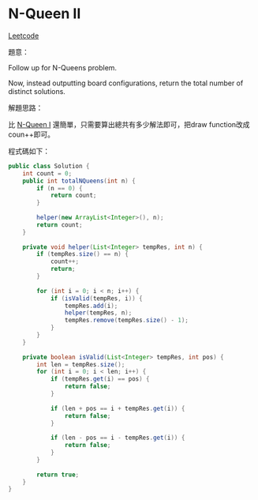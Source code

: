 # N-Queen II

[Leetcode](https://leetcode.com/problems/n-queens-ii/)

題意：

Follow up for N-Queens problem.

Now, instead outputting board configurations, return the total number of distinct solutions.

解題思路：

比 [N-Queen I]() 還簡單，只需要算出總共有多少解法即可，把draw function改成coun++即可。

程式碼如下：


```java
public class Solution {
    int count = 0;
    public int totalNQueens(int n) {
        if (n == 0) {
            return count;
        }
        
        helper(new ArrayList<Integer>(), n);
        return count;
    }
    
    private void helper(List<Integer> tempRes, int n) {
        if (tempRes.size() == n) {
            count++;
            return;
        }
        
        for (int i = 0; i < n; i++) {
            if (isValid(tempRes, i)) {
                tempRes.add(i);
                helper(tempRes, n);
                tempRes.remove(tempRes.size() - 1);
            }
        }
    }
    
    private boolean isValid(List<Integer> tempRes, int pos) {
        int len = tempRes.size();
        for (int i = 0; i < len; i++) {
            if (tempRes.get(i) == pos) {
                return false;
            }
            
            if (len + pos == i + tempRes.get(i)) {
                return false;
            }
            
            if (len - pos == i - tempRes.get(i)) {
                return false;
            }
        }
        
        return true;
    }
}
```